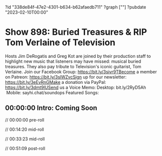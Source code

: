 ?id "338de84f-47e2-4301-b634-b62afaedb711"
?graph [""]
?pubdate "2023-02-10T00:00"

# Show 898: Buried Treasures & RIP Tom Verlaine of Television

Hosts Jim DeRogatis and Greg Kot are joined by their production staff to highlight new music that listeners may have missed: musical buried treasures. They also pay tribute to Television's iconic guitarist, Tom Verlaine. Join our Facebook Group: https://bit.ly/3sivr9TBecome a member on Patreon: https://bit.ly/3slWZvcSign up for our newsletter: https://bit.ly/3eEvRnGMake a donation via PayPal: https://bit.ly/3dmt9lUSend us a Voice Memo: Desktop: bit.ly/2RyD5Ah  Mobile: sayhi.chat/soundops Featured Songs:

## 00:00:00 Intro: Coming Soon

// 00:00:00 pre-roll

// 00:14:20 mid-roll

// 00:33:23 mid-roll

// 00:51:09 post-roll
